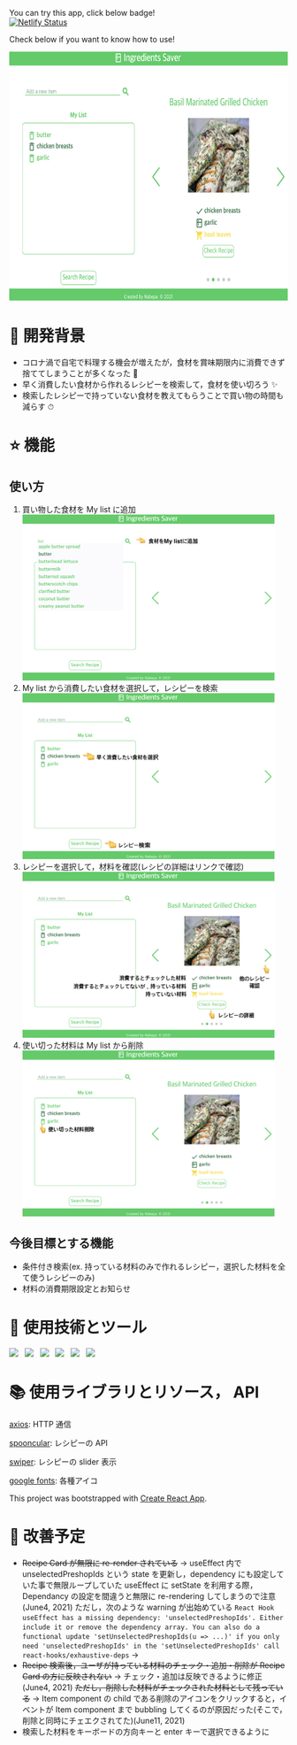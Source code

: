 You can try this app, click below badge!
</br>
<a href="https://jovial-elion-1df897.netlify.app/
" target="_blank">![Netlify Status](https://api.netlify.com/api/v1/badges/aea01573-e082-44b4-8617-12e71bf71494/deploy-status)</a>

Check below if you want to know how to use!

<img src="public/images/main.png" height="450">

# 🚀 開発背景

- コロナ渦で自宅で料理する機会が増えたが，食材を賞味期限内に消費できず捨ててしまうことが多くなった 🙊
- 早く消費したい食材から作れるレシピーを検索して，食材を使い切ろう ✨
- 検索したレシピーで持っていない食材を教えてもらうことで買い物の時間も減らす ⏱

# ⭐️ 機能

## 使い方

1. 買い物した食材を My list に追加
   </br>
   <img src="public/images/step1.png" height="300">
   </br>
2. My list から消費したい食材を選択して，レシピーを検索
   </br>
   <img src="public/images/step2.png" height="300">
   </br>
3. レシピーを選択して，材料を確認(レシピの詳細はリンクで確認)
   </br>
   <img src="public/images/step3.png" height="300">
   </br>
4. 使い切った材料は My list から削除
   </br>
   <img src="public/images/step4.png" height="300">

## 今後目標とする機能

- 条件付き検索(ex. 持っている材料のみで作れるレシピー，選択した材料を全て使うレシピーのみ)
- 材料の消費期限設定とお知らせ

# 🦄 使用技術とツール

<p>
    <img src="https://img.shields.io/badge/HTML-E34F26?style=flat&logo=HTML5&logoColor=white"/>&nbsp;&nbsp;
    <img src="https://img.shields.io/badge/CSS-1572B6?style=flat&logo=CSS3&logoColor=white"/>&nbsp;&nbsp;
    <img src="https://img.shields.io/badge/TypeScript-007ACC?style=flat&logo=typescript&logoColor=white"/>&nbsp;&nbsp;
    <img src="https://img.shields.io/badge/React-61DAFB?style=flat&logo=React&logoColor=black"/>&nbsp;&nbsp;
    <img src="https://img.shields.io/badge/PostCSS-DD3A0A?style=flat&logo=PostCSS&logoColor=white"/>&nbsp;&nbsp;
    <img src="https://img.shields.io/badge/Yarn-2C8EBB?style=flat&logo=Yarn&logoColor=white"/>&nbsp;&nbsp;
 </p>

# 📚 使用ライブラリとリソース， API

[axios](https://github.com/axios/axios): HTTP 通信

[spooncular](https://spoonacular.com/food-api): レシピーの API

[swiper](https://swiperjs.com/): レシピーの slider 表示

[google fonts](https://fonts.google.com/icons): 各種アイコ

This project was bootstrapped with [Create React App](https://github.com/facebook/create-react-app).

# 🐛 改善予定

- ~~Recipe Card が無限に re-render されている~~
  → useEffect 内で unselectedPreshopIds という state を更新し，dependency にも設定していた事で無限ループしていた
  useEffect に setState を利用する際，Dependancy の設定を間違うと無限に re-rendering してしまうので注意
  (June4, 2021)
  ただし，次のような warning が出始めている
  `React Hook useEffect has a missing dependency: 'unselectedPreshopIds'. Either include it or remove the dependency array. You can also do a functional update 'setUnselectedPreshopIds(u => ...)' if you only need 'unselectedPreshopIds' in the 'setUnselectedPreshopIds' call react-hooks/exhaustive-deps`
  →
- ~~Recipe 検索後，ユーザが持っている材料のチェック・追加・削除が Recipe Card の方に反映されない~~
  → チェック・追加は反映できるように修正(June4, 2021)
  ~~ただし，削除した材料がチェックされた材料として残っている~~
  → Item component の child である削除のアイコンをクリックすると，イベントが Item component まで bubbling してくるのが原因だった(そこで，削除と同時にチェエクされてた)(June11, 2021)
- 検索した材料をキーボードの方向キーと enter キーで選択できるように
